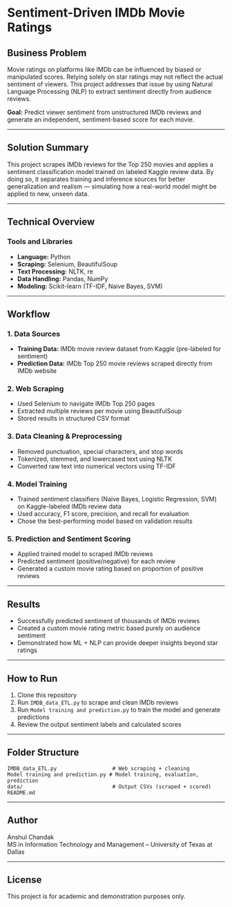 # Sentiment-Driven IMDb Movie Ratings

## Business Problem

Movie ratings on platforms like IMDb can be influenced by biased or manipulated scores. Relying solely on star ratings may not reflect the actual sentiment of viewers. This project addresses that issue by using Natural Language Processing (NLP) to extract sentiment directly from audience reviews.

**Goal:** Predict viewer sentiment from unstructured IMDb reviews and generate an independent, sentiment-based score for each movie.

---

## Solution Summary

This project scrapes IMDb reviews for the Top 250 movies and applies a sentiment classification model trained on labeled Kaggle review data. By doing so, it separates training and inference sources for better generalization and realism — simulating how a real-world model might be applied to new, unseen data.

---

## Technical Overview

### Tools and Libraries

- **Language:** Python
- **Scraping:** Selenium, BeautifulSoup
- **Text Processing:** NLTK, re
- **Data Handling:** Pandas, NumPy
- **Modeling:** Scikit-learn (TF-IDF, Naive Bayes, SVM)

---

## Workflow

### 1. Data Sources

- **Training Data:** IMDb movie review dataset from Kaggle (pre-labeled for sentiment)
- **Prediction Data:** IMDb Top 250 movie reviews scraped directly from IMDb website

### 2. Web Scraping

- Used Selenium to navigate IMDb Top 250 pages
- Extracted multiple reviews per movie using BeautifulSoup
- Stored results in structured CSV format

### 3. Data Cleaning & Preprocessing

- Removed punctuation, special characters, and stop words
- Tokenized, stemmed, and lowercased text using NLTK
- Converted raw text into numerical vectors using TF-IDF

### 4. Model Training

- Trained sentiment classifiers (Naive Bayes, Logistic Regression, SVM) on Kaggle-labeled IMDb review data
- Used accuracy, F1 score, precision, and recall for evaluation
- Chose the best-performing model based on validation results

### 5. Prediction and Sentiment Scoring

- Applied trained model to scraped IMDb reviews
- Predicted sentiment (positive/negative) for each review
- Generated a custom movie rating based on proportion of positive reviews

---

## Results

- Successfully predicted sentiment of thousands of IMDb reviews
- Created a custom movie rating metric based purely on audience sentiment
- Demonstrated how ML + NLP can provide deeper insights beyond star ratings

---

## How to Run

1. Clone this repository
2. Run `IMDB_data_ETL.py` to scrape and clean IMDb reviews
3. Run `Model training and prediction.py` to train the model and generate predictions
4. Review the output sentiment labels and calculated scores

---

## Folder Structure

```
IMDB_data_ETL.py                  # Web scraping + cleaning
Model training and prediction.py # Model training, evaluation, prediction
data/                             # Output CSVs (scraped + scored)
README.md
```

---

## Author

Anshul Chandak  
MS in Information Technology and Management – University of Texas at Dallas

---

## License

This project is for academic and demonstration purposes only.
